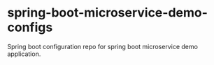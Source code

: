 # spring-boot-microservice-demo-configs
Spring boot configuration repo for spring boot microservice demo application.
